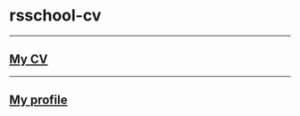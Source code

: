 # rsschool-cv
***
## [My CV](https://github.com/mdlyubarskaya/rsschool-cv/blob/gh-pages/cv.md)
***
## [My profile](https://mdlyubarskaya.github.io/rsschool-cv/)
